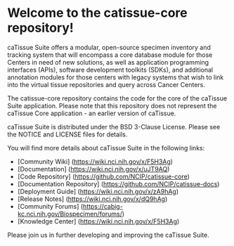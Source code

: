 Welcome to the catissue-core repository!
=====================================

caTissue Suite offers a modular, open-source specimen inventory and tracking system that will encompass a 
core database module for those Centers in need of new solutions, as well as application programming interfaces (APIs), 
software development toolkits (SDKs), and additional annotation modules for those centers with legacy systems that 
wish to link into the virtual tissue repositories and query across Cancer Centers. 

The catissue-core repository contains the code for the core of the caTissue Suite application. Please note that this repository does not represent the caTissue Core application - an earlier version of caTissue.

caTissue Suite is distributed under the BSD 3-Clause License.
Please see the NOTICE and LICENSE files for details.

You will find more details about caTissue Suite in the following links:
 * [Community Wiki] (https://wiki.nci.nih.gov/x/F5H3Ag)
 * [Documentation] (https://wiki.nci.nih.gov/x/uJT9AQ)
 * [Code Repository] (https://github.com/NCIP/catissue-core)
 * [Documentation Repository] (https://github.com/NCIP/catissue-docs)
 * [Deployment Guide] (https://wiki.nci.nih.gov/x/zA9hAg)
 * [Release Notes] (https://wiki.nci.nih.gov/x/dQ9hAg)
 * [Community Forums] (https://cabig-kc.nci.nih.gov/Biospecimen/forums/)
 * [Knowledge Center] (https://wiki.nci.nih.gov/x/F5H3Ag)

Please join us in further developing and improving the caTissue Suite.

